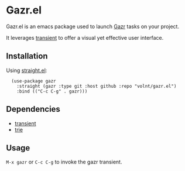# Gazr.el

Gazr.el is an emacs package used to launch [Gazr](https://gazr.io/) tasks on your project.

It leverages [transient](https://github.com/magit/transient) to offer a visual yet effective user interface.

## Installation

Using [straight.el](https://github.com/raxod502/straight.el):

```
  (use-package gazr
    :straight (gazr :type git :host github :repo "volnt/gazr.el")
    :bind (("C-c C-g" . gazr)))
```
## Dependencies

* [transient](https://github.com/magit/transient)
* [trie](https://github.com/emacsmirror/trie)

## Usage

`M-x gazr` or `C-c C-g` to invoke the gazr transient.
